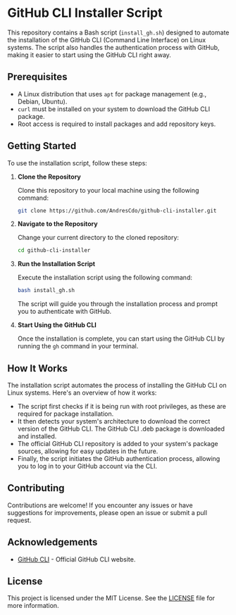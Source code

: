 # GitHub CLI Installer Script

This repository contains a Bash script (`install_gh.sh`) designed to automate the installation of the GitHub CLI (Command Line Interface) on Linux systems. The script also handles the authentication process with GitHub, making it easier to start using the GitHub CLI right away.

## Prerequisites

- A Linux distribution that uses `apt` for package management (e.g., Debian, Ubuntu).
- `curl` must be installed on your system to download the GitHub CLI package.
- Root access is required to install packages and add repository keys.

## Getting Started

To use the installation script, follow these steps:

1. **Clone the Repository**

   Clone this repository to your local machine using the following command:

   ```bash
   git clone https://github.com/AndresCdo/github-cli-installer.git
   ```

2. **Navigate to the Repository**

   Change your current directory to the cloned repository:

   ```bash
   cd github-cli-installer
   ```

3. **Run the Installation Script**

   Execute the installation script using the following command:

   ```bash
   bash install_gh.sh
   ```

   The script will guide you through the installation process and prompt you to authenticate with GitHub.

4. **Start Using the GitHub CLI**

   Once the installation is complete, you can start using the GitHub CLI by running the `gh` command in your terminal.

## How It Works

The installation script automates the process of installing the GitHub CLI on Linux systems. Here's an overview of how it works:

- The script first checks if it is being run with root privileges, as these are required for package installation.
- It then detects your system's architecture to download the correct version of the GitHub CLI.
The GitHub CLI .deb package is downloaded and installed.
- The official GitHub CLI repository is added to your system's package sources, allowing for easy updates in the future.
- Finally, the script initiates the GitHub authentication process, allowing you to log in to your GitHub account via the CLI.

## Contributing

Contributions are welcome! If you encounter any issues or have suggestions for improvements, please open an issue or submit a pull request.

## Acknowledgements

- [GitHub CLI](https://cli.github.com/) - Official GitHub CLI website.

## License

This project is licensed under the MIT License. See the [LICENSE](LICENSE) file for more information.
